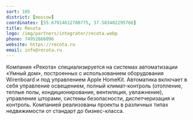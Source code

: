 ```yaml
---
sort: 105
district: [moscow]
coordinates: [55.67914612700775, 37.583402295766]
title: Recota
logo: /img/partners/integrator/recota.webp
phone: 74952666096
website: https://recota.ru
email: info@recota.ru
---
```


Компания «Рекота» специализируется на системах автоматизации «Умный дом», построенных с использованием оборудования Wirenboard и под управлением Apple HomeKit. Автоматика включает в себя управление освещением, полный климат-контроль (отопление, теплые полы, кондиционирование, вентиляция, увлажнение), управление шторами, системы безопасности, диспетчеризация и контроль. Компанией реализованы проекты в различных типах недвижимости от стандарт до бизнес-класса.
